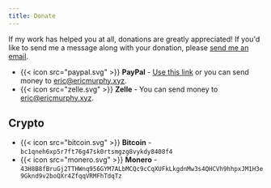 ```yaml
---
title: Donate
---
```


If my work has helped you at all, donations are greatly appreciated! If you'd like to send me a message along with your donation, please [send me an email](mailto:eric@ericmurphy.xyz).

- {{< icon src="paypal.svg" >}} **PayPal** - [Use this link](https://paypal.me/ericmurphyxyz) or you can send money to [eric@ericmurphy.xyz](mailto:eric@ericmurphy.xyz).
- {{< icon src="zelle.svg" >}} **Zelle** - You can send money to [eric@ericmurphy.xyz](mailto:eric@ericmurphy.xyz).

## Crypto

- {{< icon src="bitcoin.svg" >}} **Bitcoin** - `bc1qneh6xp5r7ft76g47sk0rtsmgzg8vykdy8408f4`
- {{< icon src="monero.svg" >}} **Monero** - `43H8B8fBruGj2TTHWnq956GYM7ALbMCQc9cCqXUFkLkgdnMw3s4QHCVh9hhpxJM1H3e9Gknd9v2boQXr4ZfqqVRMFhTdqTz`
